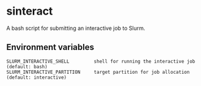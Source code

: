 sinteract
===========

A bash script for submitting an interactive job to Slurm. 

Environment variables
-----------------------
```
SLURM_INTERACTIVE_SHELL         shell for running the interactive job (default: bash)
SLURM_INTERACTIVE_PARTITION     target partition for job allocation (default: interactive)
```
